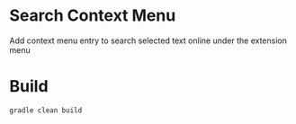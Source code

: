 # Search Context Menu

Add context menu entry to search selected text online under the extension menu

# Build

```sh
gradle clean build
```
